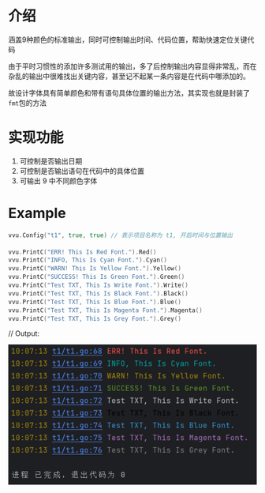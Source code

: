 # 介绍
涵盖9种颜色的标准输出，同时可控制输出时间、代码位置，帮助快速定位关键代码

由于平时习惯性的添加许多测试用的输出，多了后控制输出内容显得非常乱，而在杂乱的输出中很难找出关键内容，甚至记不起某一条内容是在代码中哪添加的。

故设计字体具有简单颜色和带有语句具体位置的输出方法，其实现也就是封装了`fmt`包的方法

# 实现功能
1. 可控制是否输出日期
2. 可控制是否输出语句在代码中的具体位置
3. 可输出 9 中不同颜色字体

# Example
```go
vvu.Config("t1", true, true) // 表示项目名称为 t1, 开启时间与位置输出

vvu.PrintC("ERR! This Is Red Font.").Red()
vvu.PrintC("INFO, This Is Cyan Font.").Cyan()
vvu.PrintC("WARN! This Is Yellow Font.").Yellow()
vvu.PrintC("SUCCESS! This Is Green Font.").Green()
vvu.PrintC("Test TXT, This Is Write Font.").Write()
vvu.PrintC("Test TXT, This Is Black Font.").Black()
vvu.PrintC("Test TXT, This Is Blue Font.").Blue()
vvu.PrintC("Test TXT, This Is Magenta Font.").Magenta()
vvu.PrintC("Test TXT, This Is Grey Font.").Grey()
```
// Output:

![img.png](img.png)
